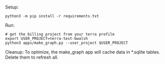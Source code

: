 Setup:
```
python3 -m pip install -r requirements.txt
```

Run:
```
# get the billing project from your terra profile
export USER_PROJECT=terra-test-bwalsh
python3 apps/make_graph.py --user_project $USER_PROJECT
```

Cleanup:
To optimize, the make_graph app will cache data in *.sqlite tables.  Delete them to refresh all.